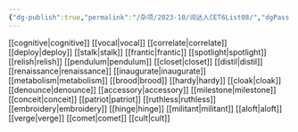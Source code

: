 ```yaml
---
{"dg-publish":true,"permalink":"/杂项/2023-10/词达人CET6List08/","dgPassFrontmatter":true}
---
```


[[cognitive\|cognitive]]
[[vocal\|vocal]]
[[correlate\|correlate]]
[[deploy\|deploy]]
[[stalk\|stalk]]
[[frantic\|frantic]]
[[spotlight\|spotlight]]
[[relish\|relish]]
[[pendulum\|pendulum]]
[[closet\|closet]]
[[distil\|distil]]
[[renaissance\|renaissance]]
[[inaugurate\|inaugurate]]
[[metabolism\|metabolism]]
[[brood\|brood]]
[[hardy\|hardy]]
[[cloak\|cloak]]
[[denounce\|denounce]]
[[accessory\|accessory]]
[[milestone\|milestone]]
[[conceit\|conceit]]
[[patriot\|patriot]]
[[ruthless\|ruthless]]
[[embroidery\|embroidery]]
[[hinge\|hinge]]
[[militant\|militant]]
[[aloft\|aloft]]
[[verge\|verge]]
[[comet\|comet]]
[[cult\|cult]]
